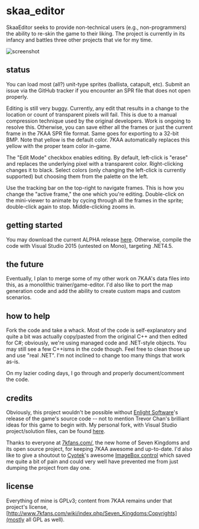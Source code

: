 # skaa_editor
SkaaEditor seeks to provide non-technical users (e.g., non-programmers) the ability to re-skin the game to their liking. The project is currently in its infancy and battles three other projects that vie for my time.

![screenshot](https://github.com/sraboy/skaa_editor/blob/master/_other/skaa_editor.png)

## status
You can load most (all?) unit-type sprites (ballista, catapult, etc). Submit an issue via the GitHub tracker if you encounter an SPR file that does not open properly.

Editing is still very buggy. Currently, any edit that results in a change to the location or count of transparent pixels will fail. This is due to a manual compression technique used by the original developers. Work is ongoing to resolve this. Otherwise, you can save either all the frames or just the current frame in the 7KAA SPR file format. Same goes for exporting to a 32-bit BMP. Note that yellow is the default color. 7KAA automatically replaces this yellow with the proper team color in-game.

The "Edit Mode" checkbox enables editing. By default, left-click is "erase" and replaces the underlying pixel with a transparent color. Right-clicking changes it to black. Select colors (only changing the left-click is currently supported) but choosing them from the palette on the left.

Use the tracking bar on the top-right to navigate frames. This is how you change the "active frame," the one which you're editing. Double-click on the mini-viewer to animate by cycing through all the frames in the sprite; double-click again to stop. Middle-clicking zooms in.

## getting started
You may download the current ALPHA release [here](https://github.com/sraboy/skaa_editor/blob/master/_other/SkaaEditor_x86_201510181815HST.zip). Otherwise, compile the code with Visual Studio 2015 (untested on Mono), targeting .NET4.5.

## the future
Eventually, I plan to merge some of my other work on 7KAA's data files into this, as a monolithic trainer/game-editor. I'd also like to port the map generation code and add the ability to create custom maps and custom scenarios.

## how to help
Fork the code and take a whack. Most of the code is self-explanatory and quite a bit was actually copy/pasted from the original C++ and then edited for C#; obviously, we're using managed code and .NET-style objects. You may still see a few C++isms in the code though. Feel free to clean those up and use "real .NET". I'm not inclined to change too many things that work as-is.

On my lazier coding days, I go through and properly document/comment the code.

## credits
Obviously, this project wouldn't be possible without [Enlight Software](http://www.enlight.com/)'s release of the game's source code -- not to mention Trevor Chan's brilliant ideas for this game to begin with. My personal fork, with Visual Studio project/solution files, can be found [here](https://github.com/sraboy/7kaa). 

Thanks to everyone at [7kfans.com/](http://www.7kfans.com/), the new home of Seven Kingdoms and its open source project, for keeping 7KAA awesome and up-to-date. I'd also like to give a shoutout to [Cyotek](http://www.cyotek.com/)'s awesome [ImageBox control](https://github.com/cyotek/Cyotek.Windows.Forms.ImageBox) which saved me quite a bit of pain and could very well have prevented me from just dumping the project from day one.

## license
Everything of mine is GPLv3; content from 7KAA remains under that project's license, [http://www.7kfans.com/wiki/index.php/Seven_Kingdoms:Copyrights](mostly all GPL as well).